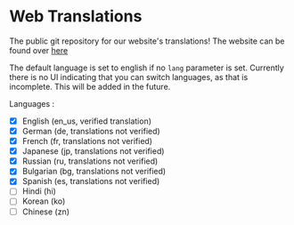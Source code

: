 # Web Translations

The public git repository for our website's translations!
The website can be found over [here](https://unizong.com)

The default language is set to english if no `lang` parameter is set. Currently there is no UI indicating that you can switch languages, as that is incomplete. This will be added in the future.

Languages :

- [x] English (en_us, verified translation)
- [x] German (de, translations not verified)
- [x] French (fr, translations not verified)
- [x] Japanese (jp, translations not verified)
- [x] Russian (ru, translations not verified)
- [x] Bulgarian (bg, translations not verified)
- [x] Spanish (es, translations not verified)
- [ ] Hindi (hi)
- [ ] Korean (ko)
- [ ] Chinese (zn)
